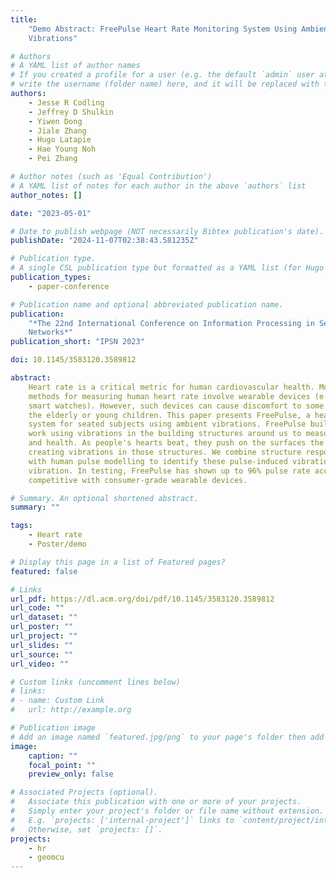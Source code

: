 ```yaml
---
title:
    "Demo Abstract: FreePulse Heart Rate Monitoring System Using Ambient Structural
    Vibrations"

# Authors
# A YAML list of author names
# If you created a profile for a user (e.g. the default `admin` user at `content/authors/admin/`),
# write the username (folder name) here, and it will be replaced with their full name and linked to their profile.
authors:
    - Jesse R Codling
    - Jeffrey D Shulkin
    - Yiwen Dong
    - Jiale Zhang
    - Hugo Latapie
    - Hae Young Noh
    - Pei Zhang

# Author notes (such as 'Equal Contribution')
# A YAML list of notes for each author in the above `authors` list
author_notes: []

date: "2023-05-01"

# Date to publish webpage (NOT necessarily Bibtex publication's date).
publishDate: "2024-11-07T02:38:43.581235Z"

# Publication type.
# A single CSL publication type but formatted as a YAML list (for Hugo requirements).
publication_types:
    - paper-conference

# Publication name and optional abbreviated publication name.
publication:
    "*The 22nd International Conference on Information Processing in Sensor
    Networks*"
publication_short: "IPSN 2023"

doi: 10.1145/3583120.3589812

abstract:
    Heart rate is a critical metric for human cardiovascular health. Most common
    methods for measuring human heart rate involve wearable devices (e.g., electrocardiography,
    smart watches). However, such devices can cause discomfort to some patients, especially
    the elderly or young children. This paper presents FreePulse, a heart rate monitoring
    system for seated subjects using ambient vibrations. FreePulse builds on our past
    work using vibrations in the building structures around us to measure human activities
    and health. As people's hearts beat, they push on the surfaces the body is touching,
    creating vibrations in those structures. We combine structure response characterization
    with human pulse modelling to identify these pulse-induced vibrations from ambient
    vibration. In testing, FreePulse has shown up to 96% pulse rate accuracy on average,
    competitive with consumer-grade wearable devices.

# Summary. An optional shortened abstract.
summary: ""

tags:
    - Heart rate
    - Poster/demo

# Display this page in a list of Featured pages?
featured: false

# Links
url_pdf: https://dl.acm.org/doi/pdf/10.1145/3583120.3589812
url_code: ""
url_dataset: ""
url_poster: ""
url_project: ""
url_slides: ""
url_source: ""
url_video: ""

# Custom links (uncomment lines below)
# links:
# - name: Custom Link
#   url: http://example.org

# Publication image
# Add an image named `featured.jpg/png` to your page's folder then add a caption below.
image:
    caption: ""
    focal_point: ""
    preview_only: false

# Associated Projects (optional).
#   Associate this publication with one or more of your projects.
#   Simply enter your project's folder or file name without extension.
#   E.g. `projects: ['internal-project']` links to `content/project/internal-project/index.md`.
#   Otherwise, set `projects: []`.
projects:
    - hr
    - geomcu
---
```



